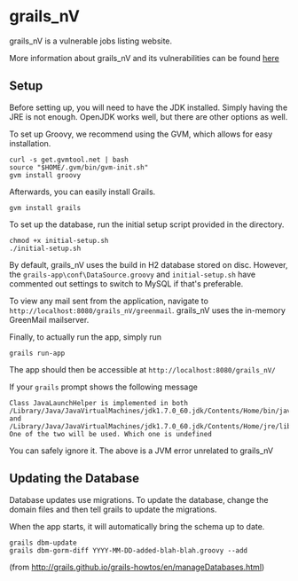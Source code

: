 grails_nV
==========

grails_nV is a vulnerable jobs listing website.

More information about grails_nV and its vulnerabilities can be found [here](https://github.com/nVisium/grails_nV/wiki)

Setup
-----

Before setting up, you will need to have the JDK installed. Simply having the JRE is not enough. OpenJDK works well, but there
are other options as well.

To set up Groovy, we recommend using the GVM, which allows for easy installation.

    curl -s get.gvmtool.net | bash
    source "$HOME/.gvm/bin/gvm-init.sh"
    gvm install groovy
    
Afterwards, you can easily install Grails.

    gvm install grails

To set up the database, run the initial setup script provided in the directory.

    chmod +x initial-setup.sh
    ./initial-setup.sh

By default, grails_nV uses the build in H2 database stored on disc. However, the ```grails-app\conf\DataSource.groovy``` and ```initial-setup.sh``` have commented out settings to switch to MySQL if that's preferable.

To view any mail sent from the application, navigate to ```http://localhost:8080/grails_nV/greenmail```. grails_nV uses the in-memory GreenMail mailserver.

Finally, to actually run the app, simply run

    grails run-app
    
The app should then be accessible at ```http://localhost:8080/grails_nV/```

If your ```grails``` prompt shows the following message

    Class JavaLaunchHelper is implemented in both /Library/Java/JavaVirtualMachines/jdk1.7.0_60.jdk/Contents/Home/bin/java and /Library/Java/JavaVirtualMachines/jdk1.7.0_60.jdk/Contents/Home/jre/lib/libinstrument.dylib. One of the two will be used. Which one is undefined

You can safely ignore it. The above is a JVM error unrelated to grails_nV

Updating the Database
---------------------

Database updates use migrations. To update the database, change the domain files and then tell grails to update the migrations.

When the app starts, it will automatically bring the schema up to date.

    grails dbm-update
    grails dbm-gorm-diff YYYY-MM-DD-added-blah-blah.groovy --add
    
(from http://grails.github.io/grails-howtos/en/manageDatabases.html)